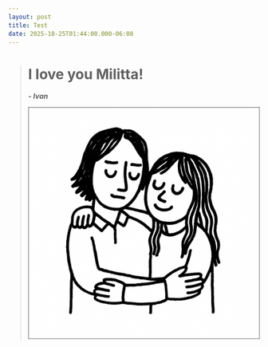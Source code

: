 ```yaml
---
layout: post
title: Test
date: 2025-10-25T01:44:00.000-06:00
---
```

> # **I love you Militta!**
>
> ***\- Ivan***
>
> ![](/assets/uploads/chatgpt-image-may-22-2025-carseat-headrest-characters-min.png)
